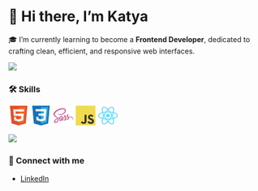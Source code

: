 # 👋 Hi there, I’m Katya

🎓 I’m currently learning to become a **Frontend Developer**, dedicated to crafting clean, efficient, and responsive web interfaces.

<img src="https://capsule-render.vercel.app/api?type=rect&color=gradient&height=2"/>


### 🛠 Skills  

<p align="left">
  <img src="https://raw.githubusercontent.com/devicons/devicon/master/icons/html5/html5-original.svg" alt="html5" width="40" height="40"/>
  <img src="https://raw.githubusercontent.com/devicons/devicon/master/icons/css3/css3-original.svg" alt="css3" width="40" height="40"/>
  <img src="https://raw.githubusercontent.com/devicons/devicon/master/icons/sass/sass-original.svg" alt="scss" width="40" height="40"/>
  <img src="https://raw.githubusercontent.com/devicons/devicon/master/icons/javascript/javascript-original.svg" alt="javascript" width="40" height="40"/>
  <img src="https://raw.githubusercontent.com/devicons/devicon/master/icons/react/react-original.svg" alt="react" width="40" height="40"/>
</p>


<img src="https://capsule-render.vercel.app/api?type=rect&color=gradient&height=2"/>



### 🔗 Connect with me
- [LinkedIn](https://www.linkedin.com/in/екатерина-мазурик-698a7a28b/)  

